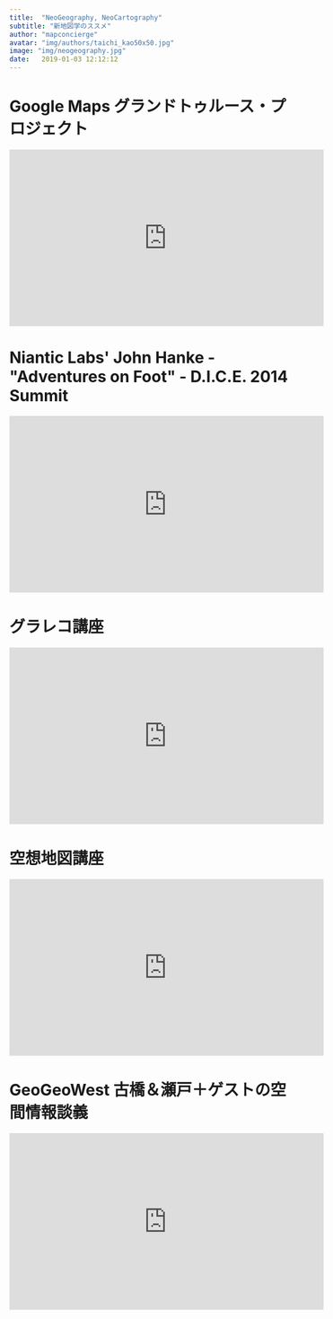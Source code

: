 ```yaml
---
title:  "NeoGeography, NeoCartography"
subtitle: "新地図学のススメ"
author: "mapconcierge"
avatar: "img/authors/taichi_kao50x50.jpg"
image: "img/neogeography.jpg"
date:   2019-01-03 12:12:12
---
```


# Google Maps グランドトゥルース・プロジェクト
<iframe width="560" height="315" src="https://www.youtube.com/embed/FsbLEtS0uls" frameborder="0" allow="accelerometer; autoplay; encrypted-media; gyroscope; picture-in-picture" allowfullscreen></iframe>

# Niantic Labs' John Hanke - "Adventures on Foot" - D.I.C.E. 2014 Summit
<iframe width="560" height="315" src="https://www.youtube.com/embed/3lj9vBhfIGM" frameborder="0" allow="accelerometer; autoplay; encrypted-media; gyroscope; picture-in-picture" allowfullscreen></iframe>

# グラレコ講座
<iframe width="560" height="315" src="https://www.youtube.com/embed/videoseries?list=PLtNZ0UPlDLE_g3Ykgd0CmlCkdlB2oxqur" frameborder="0" allow="autoplay; encrypted-media" allowfullscreen></iframe>

# 空想地図講座
<iframe width="560" height="315" src="https://www.youtube.com/embed/videoseries?list=PLtNZ0UPlDLE9liaYmVDODCUpjxYZx4xlS" frameborder="0" allow="autoplay; encrypted-media" allowfullscreen></iframe>


# GeoGeoWest 古橋＆瀬戸＋ゲストの空間情報談義
<iframe width="560" height="315" src="https://www.youtube.com/embed/videoseries?list=PLVhc5ews2SswwqbMHrTlDbWyqh8VEG0lp" frameborder="0" allow="autoplay; encrypted-media" allowfullscreen></iframe>
